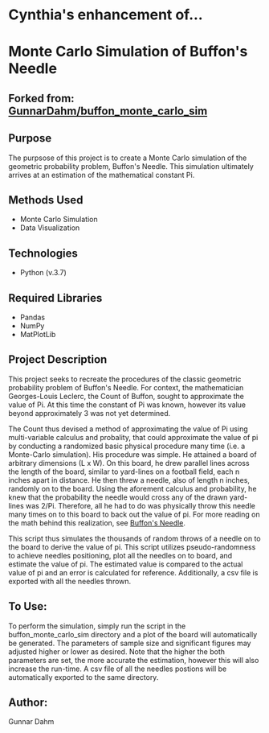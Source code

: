 <h1> Cynthia's enhancement of... </h1>
<h1> Monte Carlo Simulation of Buffon's Needle </h1>
<h2> Forked from: <a href="https://github.com/GunnarDahm/buffon_monte_carlo_sim">GunnarDahm/buffon_monte_carlo_sim</a> </h2>

<h2> Purpose </h2>
<p> The purpsose of this project is to create a Monte Carlo simulation of the geometric probability problem, Buffon's
Needle. This simulation ultimately arrives at an estimation of the mathematical constant Pi. 
</p>

<h2> Methods Used </h2>

<ul>
<li>Monte Carlo Simulation</li>
<li>Data Visualization</li>
</ul>

<h2> Technologies </h2>
<ul>
<li>Python (v.3.7)</li>
</ul>

<h2> Required Libraries </h2>
<ul>
<li>Pandas</li>
<li>NumPy</li>
<li>MatPlotLib</li>
</ul>

<h2> Project Description </h2>

<p>
This project seeks to recreate the procedures of the classic geometric probability problem of Buffon's Needle. 
For context, the mathematician Georges-Louis Leclerc, the Count of Buffon, sought to approximate the value of Pi. At 
this time the constant of Pi was known, however its value beyond approximately 3 was not yet determined. 
</p>

<p>
The Count thus devised a method of approximating the value of Pi using multi-variable calculus and probality, that could
approximate the value of pi by conducting a randomized basic physical procedure many time (i.e. a Monte-Carlo 
simulation). His procedure was simple. He attained a board of arbitrary dimensions (L x W). On this board, he drew 
parallel lines across the length of the board, similar to yard-lines on a football field, each n inches apart in 
distance. He then threw a needle, also of length n inches, randomly on to the board. Using the aforement calculus and 
probability, he knew that the probability the needle would cross any of the drawn yard-lines was 2/Pi. Therefore, all 
he had to do was physically throw this needle many times on to this board to back out the value of pi. For more reading 
on the math behind this realization, see <a href="https://en.wikipedia.org/wiki/Buffon%27s_needle_problem">
Buffon's Needle</a>.
</p>

<p>
This script thus simulates the thousands of random throws of a needle on to the board to derive the value of pi. This 
script utilizes pseudo-randomness to achieve needles positioning, plot all the needles on to board, and estimate the 
value of pi. The estimated value is compared to the actual value of pi and an error is calculated for reference. 
Additionally, a csv file is exported with all the needles thrown.
</p>

<h2> To Use: </h2>

<p>
To perform the simulation, simply run the script in the buffon_monte_carlo_sim directory and a plot of the 
board will automatically be generated. The parameters of sample size and significant figures may adjusted higher or 
lower as desired. Note that the higher the both parameters are set, the more accurate the estimation, however this will 
also increase the run-time. A csv file of all the needles postions will be automatically exported to the same directory. 
</p>

<h2> Author:</h2>
<p> Gunnar Dahm </p>
